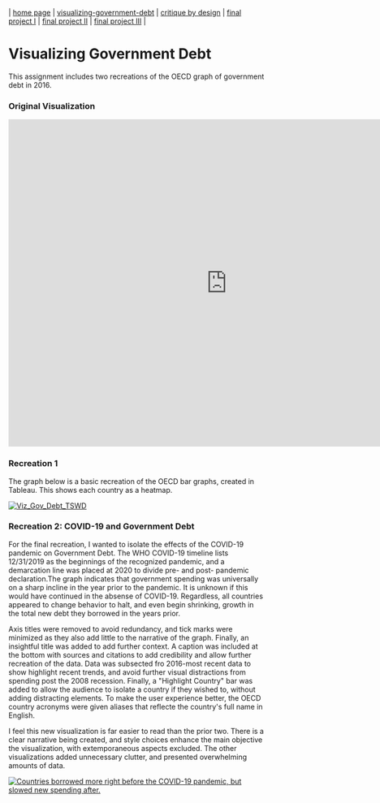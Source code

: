 | [home page](https://kjmattso.github.io/Mattson-portfolio/) | [visualizing-government-debt](https://kjmattso.github.io/Mattson-portfolio/Visualizing_gov_debt.html) | [critique by design](https://kjmattso.github.io/Mattson-portfolio/Critique_by_design.html) | [final project I](https://kjmattso.github.io/Mattson-portfolio/final_project_pt1.html) | [final project II](final-project-part-two) | [final project III](final-project-part-three) |

# Visualizing Government Debt

This assignment includes two recreations of the OECD graph of government debt in 2016. 

### Original Visualization

<iframe src="https://data.oecd.org/chart/7kiw" width="860" height="645" style="border: 0" mozallowfullscreen="true" webkitallowfullscreen="true" allowfullscreen="true"><a href="https://data.oecd.org/chart/7kiw" target="_blank">OECD Chart: General government debt, Total, % of GDP, Annual, 2016</a></iframe>

### Recreation 1

The graph below is a basic recreation of the OECD bar graphs, created in Tableau. This shows each country as a heatmap.

<div class='tableauPlaceholder' id='viz1706384568763' style='position: relative'><noscript><a href='#'><img alt='Viz_Gov_Debt_TSWD ' src='https:&#47;&#47;public.tableau.com&#47;static&#47;images&#47;Vi&#47;Viz-Gov-Debt-Assignment&#47;Viz_Gov_Debt_TSWD&#47;1_rss.png' style='border: none' /></a></noscript><object class='tableauViz'  style='display:none;'><param name='host_url' value='https%3A%2F%2Fpublic.tableau.com%2F' /> <param name='embed_code_version' value='3' /> <param name='site_root' value='' /><param name='name' value='Viz-Gov-Debt-Assignment&#47;Viz_Gov_Debt_TSWD' /><param name='tabs' value='no' /><param name='toolbar' value='yes' /><param name='static_image' value='https:&#47;&#47;public.tableau.com&#47;static&#47;images&#47;Vi&#47;Viz-Gov-Debt-Assignment&#47;Viz_Gov_Debt_TSWD&#47;1.png' /> <param name='animate_transition' value='yes' /><param name='display_static_image' value='yes' /><param name='display_spinner' value='yes' /><param name='display_overlay' value='yes' /><param name='display_count' value='yes' /><param name='language' value='en-US' /><param name='filter' value='publish=yes' /></object></div>                
<script type='text/javascript'>                    
var divElement = document.getElementById('viz1706384568763');                    
var vizElement = divElement.getElementsByTagName('object')[0];                    
vizElement.style.width='100%';vizElement.style.height=(divElement.offsetWidth*0.75)+'px';                    
var scriptElement = document.createElement('script');                    
scriptElement.src = 'https://public.tableau.com/javascripts/api/viz_v1.js';                    
vizElement.parentNode.insertBefore(scriptElement, vizElement);                
</script>

### Recreation 2: COVID-19 and Government Debt

For the final recreation, I wanted to isolate the effects of the COVID-19 pandemic on Government Debt. The WHO COVID-19 timeline lists 12/31/2019 as the beginnings of the recognized pandemic, and a demarcation line was placed at 2020 to divide pre- and post- pandemic declaration.The graph indicates that government spending was universally on a sharp incline in the year prior to the pandemic. It is unknown if this would have continued in the absense of COVID-19. Regardless, all countries appeared to change behavior to halt, and even begin shrinking, growth in the total new debt they borrowed in the years prior.  

Axis titles were removed to avoid redundancy, and tick marks were minimized as they also add little to the narrative of the graph. Finally, an insightful title was added to add further context. A caption was included at the bottom with sources and citations to add credibility and allow further recreation of the data. Data was subsected fro 2016-most recent data to show highlight recent trends, and avoid further visual distractions from spending post the 2008 recession. Finally, a "Highlight Country" bar was added to allow the audience to isolate a country if they wished to, without adding distracting elements. To make the user experience better, the OECD country acronyms were given aliases that reflecte the country's full name in English. 

I feel this new visualization is far easier to read than the prior two. There is a clear narrative being created, and style choices enhance the main objective the visualization, with extemporaneous aspects excluded. The other visualizations added unnecessary clutter, and presented overwhelming amounts of data.

<div class='tableauPlaceholder' id='viz1706392238825' style='position: relative'><noscript><a href='#'><img alt='Countries borrowed more right before the COVID-19 pandemic, but slowed new spending after. ' src='https:&#47;&#47;public.tableau.com&#47;static&#47;images&#47;CO&#47;COVID19_Debt&#47;COVID19_Debt&#47;1_rss.png' style='border: none' /></a></noscript><object class='tableauViz'  style='display:none;'><param name='host_url' value='https%3A%2F%2Fpublic.tableau.com%2F' /> <param name='embed_code_version' value='3' /> <param name='site_root' value='' /><param name='name' value='COVID19_Debt&#47;COVID19_Debt' /><param name='tabs' value='no' /><param name='toolbar' value='yes' /><param name='static_image' value='https:&#47;&#47;public.tableau.com&#47;static&#47;images&#47;CO&#47;COVID19_Debt&#47;COVID19_Debt&#47;1.png' /> <param name='animate_transition' value='yes' /><param name='display_static_image' value='yes' /><param name='display_spinner' value='yes' /><param name='display_overlay' value='yes' /><param name='display_count' value='yes' /><param name='language' value='en-US' /><param name='filter' value='publish=yes' /></object></div>                
<script type='text/javascript'>                    
var divElement = document.getElementById('viz1706392238825');                    
var vizElement = divElement.getElementsByTagName('object')[0];                    
vizElement.style.width='100%';vizElement.style.height=(divElement.offsetWidth*0.75)+'px';                   
var scriptElement = document.createElement('script');                    
scriptElement.src = 'https://public.tableau.com/javascripts/api/viz_v1.js';                    vizElement.parentNode.insertBefore(scriptElement, vizElement);                
</script>
